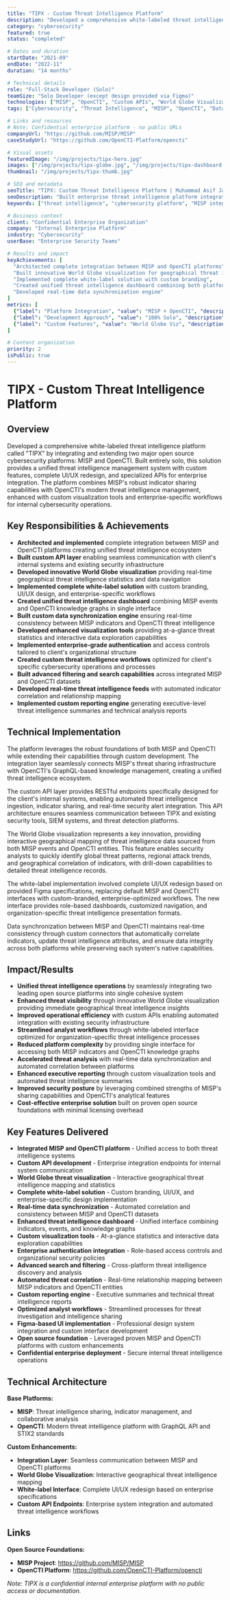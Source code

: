 ```yaml
---
title: "TIPX - Custom Threat Intelligence Platform"
description: "Developed a comprehensive white-labeled threat intelligence platform integrating MISP and OpenCTI with custom features, APIs, and innovative World Globe visualization for enterprise cybersecurity operations."
category: "cybersecurity"
featured: true
status: "completed"

# Dates and duration
startDate: "2021-09"
endDate: "2022-11"
duration: "14 months"

# Technical details
role: "Full-Stack Developer (Solo)"
teamSize: "Solo Developer (except design provided via Figma)"
technologies: ["MISP", "OpenCTI", "Custom APIs", "World Globe Visualization", "White-label UI/UX", "GraphQL", "RESTful APIs", "React", "Node.js"]
tags: ["Cybersecurity", "Threat Intelligence", "MISP", "OpenCTI", "Data Visualization", "Enterprise Security", "Solo Development"]

# Links and resources
# Note: Confidential enterprise platform - no public URLs
companyUrl: "https://github.com/MISP/MISP"
caseStudyUrl: "https://github.com/OpenCTI-Platform/opencti"

# Visual assets
featuredImage: "/img/projects/tipx-hero.jpg"
images: ["/img/projects/tipx-globe.jpg", "/img/projects/tipx-dashboard.jpg", "/img/projects/tipx-integration.jpg"]
thumbnail: "/img/projects/tipx-thumb.jpg"

# SEO and metadata
seoTitle: "TIPX: Custom Threat Intelligence Platform | Muhammad Asif Javed"
seoDescription: "Built enterprise threat intelligence platform integrating MISP and OpenCTI with custom APIs, World Globe visualization, and white-label UI for cybersecurity operations."
keywords: ["threat intelligence", "cybersecurity platform", "MISP integration", "OpenCTI", "security visualization", "enterprise security", "custom APIs", "solo development"]

# Business context
client: "Confidential Enterprise Organization"
company: "Internal Enterprise Platform"
industry: "Cybersecurity"
userBase: "Enterprise Security Teams"

# Results and impact
keyAchievements: [
  "Architected complete integration between MISP and OpenCTI platforms",
  "Built innovative World Globe visualization for geographical threat intelligence",
  "Implemented complete white-label solution with custom branding",
  "Created unified threat intelligence dashboard combining both platforms",
  "Developed real-time data synchronization engine"
]
metrics: [
  {"label": "Platform Integration", "value": "MISP + OpenCTI", "description": "Unified two major open source platforms"},
  {"label": "Development Approach", "value": "100% Solo", "description": "Complete solo development except design"},
  {"label": "Custom Features", "value": "World Globe Viz", "description": "Innovative geographical threat mapping"}
]

# Content organization
priority: 2
isPublic: true
---
```


# TIPX - Custom Threat Intelligence Platform

## Overview

Developed a comprehensive white-labeled threat intelligence platform called "TIPX" by integrating and extending two major open source cybersecurity platforms: MISP and OpenCTI. Built entirely solo, this solution provides a unified threat intelligence management system with custom features, complete UI/UX redesign, and specialized APIs for enterprise integration. The platform combines MISP's robust indicator sharing capabilities with OpenCTI's modern threat intelligence management, enhanced with custom visualization tools and enterprise-specific workflows for internal cybersecurity operations.

## Key Responsibilities & Achievements

- **Architected and implemented** complete integration between MISP and OpenCTI platforms creating unified threat intelligence ecosystem
- **Built custom API layer** enabling seamless communication with client's internal systems and existing security infrastructure
- **Developed innovative World Globe visualization** providing real-time geographical threat intelligence statistics and data navigation
- **Implemented complete white-label solution** with custom branding, UI/UX design, and enterprise-specific workflows
- **Created unified threat intelligence dashboard** combining MISP events and OpenCTI knowledge graphs in single interface
- **Built custom data synchronization engine** ensuring real-time consistency between MISP indicators and OpenCTI threat intelligence
- **Developed enhanced visualization tools** providing at-a-glance threat statistics and interactive data exploration capabilities
- **Implemented enterprise-grade authentication** and access controls tailored to client's organizational structure
- **Created custom threat intelligence workflows** optimized for client's specific cybersecurity operations and processes
- **Built advanced filtering and search capabilities** across integrated MISP and OpenCTI datasets
- **Developed real-time threat intelligence feeds** with automated indicator correlation and relationship mapping
- **Implemented custom reporting engine** generating executive-level threat intelligence summaries and technical analysis reports

## Technical Implementation

The platform leverages the robust foundations of both MISP and OpenCTI while extending their capabilities through custom development. The integration layer seamlessly connects MISP's threat sharing infrastructure with OpenCTI's GraphQL-based knowledge management, creating a unified threat intelligence ecosystem.

The custom API layer provides RESTful endpoints specifically designed for the client's internal systems, enabling automated threat intelligence ingestion, indicator sharing, and real-time security alert integration. This API architecture ensures seamless communication between TIPX and existing security tools, SIEM systems, and threat detection platforms.

The World Globe visualization represents a key innovation, providing interactive geographical mapping of threat intelligence data sourced from both MISP events and OpenCTI entities. This feature enables security analysts to quickly identify global threat patterns, regional attack trends, and geographical correlation of indicators, with drill-down capabilities to detailed threat intelligence records.

The white-label implementation involved complete UI/UX redesign based on provided Figma specifications, replacing default MISP and OpenCTI interfaces with custom-branded, enterprise-optimized workflows. The new interface provides role-based dashboards, customized navigation, and organization-specific threat intelligence presentation formats.

Data synchronization between MISP and OpenCTI maintains real-time consistency through custom connectors that automatically correlate indicators, update threat intelligence attributes, and ensure data integrity across both platforms while preserving each system's native capabilities.

## Impact/Results

- **Unified threat intelligence operations** by seamlessly integrating two leading open source platforms into single cohesive system
- **Enhanced threat visibility** through innovative World Globe visualization providing immediate geographical threat intelligence insights
- **Improved operational efficiency** with custom APIs enabling automated integration with existing security infrastructure
- **Streamlined analyst workflows** through white-labeled interface optimized for organization-specific threat intelligence processes
- **Reduced platform complexity** by providing single interface for accessing both MISP indicators and OpenCTI knowledge graphs
- **Accelerated threat analysis** with real-time data synchronization and automated correlation between platforms
- **Enhanced executive reporting** through custom visualization tools and automated threat intelligence summaries
- **Improved security posture** by leveraging combined strengths of MISP's sharing capabilities and OpenCTI's analytical features
- **Cost-effective enterprise solution** built on proven open source foundations with minimal licensing overhead

## Key Features Delivered

- **Integrated MISP and OpenCTI platform** - Unified access to both threat intelligence systems
- **Custom API development** - Enterprise integration endpoints for internal system communication
- **World Globe threat visualization** - Interactive geographical threat intelligence mapping and statistics
- **Complete white-label solution** - Custom branding, UI/UX, and enterprise-specific design implementation
- **Real-time data synchronization** - Automated correlation and consistency between MISP and OpenCTI datasets
- **Enhanced threat intelligence dashboard** - Unified interface combining indicators, events, and knowledge graphs
- **Custom visualization tools** - At-a-glance statistics and interactive data exploration capabilities
- **Enterprise authentication integration** - Role-based access controls and organizational security policies
- **Advanced search and filtering** - Cross-platform threat intelligence discovery and analysis
- **Automated threat correlation** - Real-time relationship mapping between MISP indicators and OpenCTI entities
- **Custom reporting engine** - Executive summaries and technical threat intelligence reports
- **Optimized analyst workflows** - Streamlined processes for threat investigation and intelligence sharing
- **Figma-based UI implementation** - Professional design system integration and custom interface development
- **Open source foundation** - Leveraged proven MISP and OpenCTI platforms with custom enhancements
- **Confidential enterprise deployment** - Secure internal threat intelligence operations

## Technical Architecture

**Base Platforms:**
- **MISP**: Threat intelligence sharing, indicator management, and collaborative analysis
- **OpenCTI**: Modern threat intelligence platform with GraphQL API and STIX2 standards

**Custom Enhancements:**
- **Integration Layer**: Seamless communication between MISP and OpenCTI platforms
- **World Globe Visualization**: Interactive geographical threat intelligence mapping
- **White-label Interface**: Complete UI/UX redesign based on enterprise specifications
- **Custom API Endpoints**: Enterprise system integration and automated threat intelligence workflows

## Links

**Open Source Foundations:**
- **MISP Project**: https://github.com/MISP/MISP
- **OpenCTI Platform**: https://github.com/OpenCTI-Platform/opencti

*Note: TIPX is a confidential internal enterprise platform with no public access or documentation.*